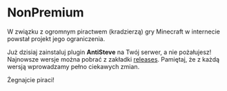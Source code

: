 ﻿# NonPremium

W związku z ogromnym piractwem (kradzierzą) gry Minecraft w internecie powstał projekt jego ograniczenia.

Już dzisiaj zainstaluj plugin __AntiSteve__ na Twój serwer, a nie pożałujesz!
Najnowsze wersje można pobrać z zakładki [releases](https://github.com/Thefilippop1PL/AntiSteve/releases).
Pamiętaj, że z każdą wersją wprowadzamy pełno ciekawych zmian.

Żegnajcie piraci!
